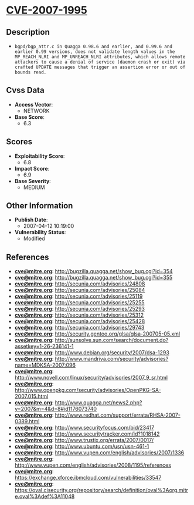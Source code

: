 
# [CVE-2007-1995](https://cve.mitre.org/cgi-bin/cvename.cgi?name=CVE-2007-1995)

## Description

- `bgpd/bgp_attr.c in Quagga 0.98.6 and earlier, and 0.99.6 and earlier 0.99 versions, does not validate length values in the MP_REACH_NLRI and MP_UNREACH_NLRI attributes, which allows remote attackers to cause a denial of service (daemon crash or exit) via crafted UPDATE messages that trigger an assertion error or out of bounds read.`

## Cvss Data

- **Access Vector**:
  - NETWORK
- **Base Score**:
  - 6.3

## Scores

- **Exploitability Score**:
  - 6.8
- **Impact Score**:
  - 6.9
- **Base Severity**:
  - MEDIUM

## Other Information

- **Publish Date**:
  - 2007-04-12 10:19:00
- **Vulnerability Status**:
  - Modified

## References

- **cve@mitre.org**: http://bugzilla.quagga.net/show_bug.cgi?id=354
- **cve@mitre.org**: http://bugzilla.quagga.net/show_bug.cgi?id=355
- **cve@mitre.org**: http://secunia.com/advisories/24808
- **cve@mitre.org**: http://secunia.com/advisories/25084
- **cve@mitre.org**: http://secunia.com/advisories/25119
- **cve@mitre.org**: http://secunia.com/advisories/25255
- **cve@mitre.org**: http://secunia.com/advisories/25293
- **cve@mitre.org**: http://secunia.com/advisories/25312
- **cve@mitre.org**: http://secunia.com/advisories/25428
- **cve@mitre.org**: http://secunia.com/advisories/29743
- **cve@mitre.org**: http://security.gentoo.org/glsa/glsa-200705-05.xml
- **cve@mitre.org**: http://sunsolve.sun.com/search/document.do?assetkey=1-26-236141-1
- **cve@mitre.org**: http://www.debian.org/security/2007/dsa-1293
- **cve@mitre.org**: http://www.mandriva.com/security/advisories?name=MDKSA-2007:096
- **cve@mitre.org**: http://www.novell.com/linux/security/advisories/2007_9_sr.html
- **cve@mitre.org**: http://www.openpkg.com/security/advisories/OpenPKG-SA-2007.015.html
- **cve@mitre.org**: http://www.quagga.net/news2.php?y=2007&m=4&d=8#id1176073740
- **cve@mitre.org**: http://www.redhat.com/support/errata/RHSA-2007-0389.html
- **cve@mitre.org**: http://www.securityfocus.com/bid/23417
- **cve@mitre.org**: http://www.securitytracker.com/id?1018142
- **cve@mitre.org**: http://www.trustix.org/errata/2007/0017/
- **cve@mitre.org**: http://www.ubuntu.com/usn/usn-461-1
- **cve@mitre.org**: http://www.vupen.com/english/advisories/2007/1336
- **cve@mitre.org**: http://www.vupen.com/english/advisories/2008/1195/references
- **cve@mitre.org**: https://exchange.xforce.ibmcloud.com/vulnerabilities/33547
- **cve@mitre.org**: https://oval.cisecurity.org/repository/search/definition/oval%3Aorg.mitre.oval%3Adef%3A11048
